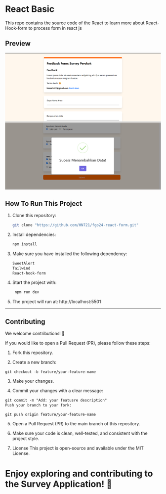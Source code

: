 # React Basic

This repo contains the source code of the React to learn more about React-Hook-form to process form in react js

## Preview

![preview](image1.png)
![web](image.png)

## How To Run This Project

1. Clone this repository:

   ```bash
   git clone "https://github.com/HN721/fgo24-react-form.git"
   ```

2. Install dependencies:

   ```bash
   npm install
   ```

3. Make sure you have installed the following dependency:

   ```
   SweetAlert
   Tailwind
   React-hook-form
   ```

4. Start the project with:

   ```bash
    npm run dev
   ```

5. The project will run at: http://localhost:5501

---

## Contributing

We welcome contributions! 🚀

If you would like to open a Pull Request (PR), please follow these steps:

1. Fork this repository.

2. Create a new branch:

```
git checkout -b feature/your-feature-name
```

3. Make your changes.

4. Commit your changes with a clear message:

```
git commit -m "Add: your featusre description"
Push your branch to your fork:
```

```
git push origin feature/your-feature-name
```

5. Open a Pull Request (PR) to the main branch of this repository.

6. Make sure your code is clean, well-tested, and consistent with the project style.

7. License
   This project is open-source and available under the MIT License.

# Enjoy exploring and contributing to the Survey Application! 🎉
